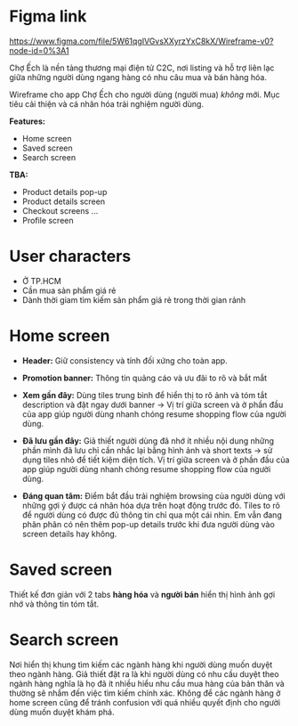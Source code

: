 # Figma link
https://www.figma.com/file/5W61qgIVGvsXXyrzYxC8kX/Wireframe-v0?node-id=0%3A1

Chợ Ếch là nền tảng thương mại điện tử C2C, nơi listing và hỗ trợ liên lạc giữa những người dùng ngang hàng có nhu câu mua và bán hàng hóa.

Wireframe cho app Chợ Ếch cho người dùng (người mua) *không* mới. Mục tiêu cải thiện và cá nhân hóa trải nghiệm người dùng.

**Features:**

- Home screen
- Saved screen
- Search screen

**TBA:**

- Product details pop-up
- Product details screen
- Checkout screens
...
- Profile screen

# User characters

- Ở TP.HCM
- Cần mua sản phẩm giá rẻ
- Dành thời giam tìm kiếm sản phẩm giá rẻ trong thời gian rảnh

# Home screen

- **Header:** Giữ consistency và tính đối xứng cho toàn app.

- **Promotion banner:** Thông tin quảng cáo và ưu đãi to rõ và bắt mắt

- **Xem gần đây:** Dùng tiles trung bình để hiển thị to rõ ảnh và tóm tắt description và đặt ngay dưới banner -> Vị trí giữa screen và ở phần đầu của app giúp người dùng nhanh chóng resume shopping flow của người dùng.

- **Đã lưu gần đây:** Giả thiết người dùng đã nhớ ít nhiều nội dung những phần mình đã lưu chỉ cần nhắc lại bằng hình ảnh và short texts -> sử dụng tiles nhỏ để tiết kiệm diện tích. Vị trí giữa screen và ở phần đầu của app giúp người dùng nhanh chóng resume shopping flow của người dùng.

- **Đáng quan tâm:** Điểm bắt đầu trải nghiệm browsing của người dùng với những gợi ý được cá nhân hóa dựa trên hoạt động trước đó. Tiles to rõ để người dùng có được đủ thông tin chỉ qua một cái nhìn. Em vẫn đang phân phân có nên thêm pop-up details trước khi đưa người dùng vào screen details hay không.

# Saved screen

Thiết kế đơn giản với 2 tabs **hàng hóa** và **người bán** hiển thị hình ảnh gợi nhớ và thông tin tóm tắt.

# Search screen
Nơi hiển thị khung tìm kiếm các ngành hàng khi người dùng muốn duyệt theo ngành hàng. Giả thiết đặt ra là khi người dùng có nhu cầu duyệt theo ngành hàng nghĩa là họ đã ít nhiều hiểu nhu cầu mua hàng của bản thân và thường sẽ nhắm đến việc tìm kiếm chính xác. Không để các ngành hàng ở home screen cũng để tránh confusion với quá nhiều quyết định cho người dùng muốn duyệt khám phá.